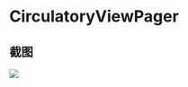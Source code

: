 # CirculatoryViewPager


## 截图
![](https://github.com/alexchen89/CirculatoryViewPager/screens/circle_1.gif)
